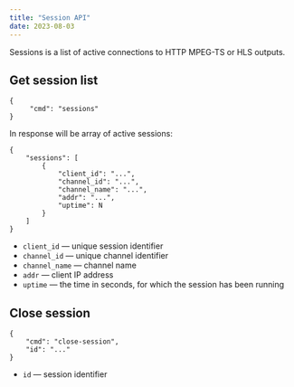 ```yaml
---
title: "Session API"
date: 2023-08-03
---
```


Sessions is a list of active connections to HTTP MPEG-TS or HLS outputs.

## Get session list

```
{
     "cmd": "sessions"
}
```

In response will be array of active sessions:

```
{
    "sessions": [
        {
            "client_id": "...",
            "channel_id": "...",
            "channel_name": "...",
            "addr": "...",
            "uptime": N
        }
    ]
}
```

- `client_id` — unique session identifier
- `channel_id` — unique channel identifier
- `channel_name` — channel name
- `addr` — client IP address
- `uptime` — the time in seconds, for which the session has been running

## Close session

```
{
    "cmd": "close-session",
    "id": "..."
}
```

- `id` — session identifier
